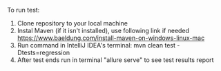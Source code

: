 To run test:
1. Clone repository to your local machine
2. Instal Maven (if it isn't installed), use following link if needed https://www.baeldung.com/install-maven-on-windows-linux-mac
3. Run command in IntelliJ IDEA's terminal: mvn clean test -Dtests=regression
4. After test ends run in terminal "allure serve" to see test results report
